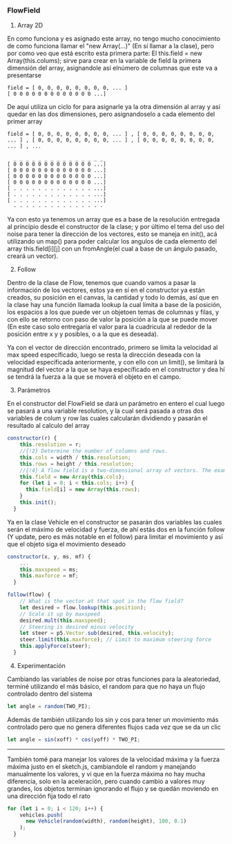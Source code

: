 ### FlowField
1. Array 2D

En como funciona y es asignado este array, no tengo mucho conocimiento de como funciona llamar el "new Array(...)" (En sí llamar a la clase), pero por como veo que está escrito esta primera parte: El this.field = new Array(this.colums); sirve para crear en la variable de field la primera dimensión del array, asignandole así elnúmero de columnas que este va a presentarse

```
field = [ 0, 0, 0, 0, 0, 0, 0, 0, ... ]
[ 0 0 0 0 0 0 0 0 0 0 0 0 0 ...]
```

De aquí utiliza un ciclo for para asignarle ya la otra dimensión al array y así quedar en las dos dimensiones, pero asignandoselo a cada elemento del primer array

```
field = [ 0, 0, 0, 0, 0, 0, 0, 0, ... ] , [ 0, 0, 0, 0, 0, 0, 0, 0, ... ] , [ 0, 0, 0, 0, 0, 0, 0, 0, ... ] , [ 0, 0, 0, 0, 0, 0, 0, 0, ... ] , ...

  _ _ _ _ _ _ _ _ _ _ _ _ _ _ _
[ 0 0 0 0 0 0 0 0 0 0 0 0 0 ...]
[ 0 0 0 0 0 0 0 0 0 0 0 0 0 ...]
[ 0 0 0 0 0 0 0 0 0 0 0 0 0 ...]
[ 0 0 0 0 0 0 0 0 0 0 0 0 0 ...]
[ . . . . . . . . . . . . . ...]
[ . . . . . . . . . . . . . ...]
[ . . . . . . . . . . . . . ...]
  - - - - - - - - - - - - - - -
```

Ya con esto ya tenemos un array que es a base de la resolución entregada al principio desde el constructor de la clase; y por último el tema del uso del noise para tener la dirección de los vectores, esto se maneja en init(), acá utilizando un map() para poder calcular los angulos de cada elemento del array this.field[i][j] con un fromAngle(el cual a base de un ángulo pasado, creará un vector).

2. Follow

Dentro de la clase de Flow, tenemos que cuando vamos a pasar la información de los vectores, estos ya en sí en el constructor ya están creados, su posición en el canvas, la cantidad y todo lo demás, así que en la clase hay una función llamada lookup la cual límita a base de la posición, los espacios a los que puede ver un objetoen temas de columnas y filas, y con ello se retorno con paso de valor la posición a la que se puede mover (En este caso solo entregaría el valor para la cuadricula al rededor de la posición entre x y y posibles, o a la que es deseada).

Ya con el vector de dirección encontrado, primero se límita la velocidad al max speed específicado, luego se resta la dirección deseada con la velocidad especificada anteriormente, y con ello con un limit(), se limitará la magnitud del vector a la que se haya específicado en el constructor y dea hí se tendrá la fuerza a la que se moverá el objeto en el campo.

3. Parámetros

En el constructor del FlowField se dará un parámetro en entero el cual luego se pasará a una variable resolution, y la cual será pasada a otras dos variables de colum y row las cuales calcularán dividiendo y pasarán el resultado al calculo del array

```js
constructor(r) {
    this.resolution = r;
    //{!2} Determine the number of columns and rows.
    this.cols = width / this.resolution;
    this.rows = height / this.resolution;
    //{!4} A flow field is a two-dimensional array of vectors. The example includes as separate function to create that array
    this.field = new Array(this.cols);
    for (let i = 0; i < this.cols; i++) {
      this.field[i] = new Array(this.rows);
    }
    this.init();
  }
```

Ya en la clase Vehicle en el constructor se pasarán dos variables las cuales serán el máximo de velocidad y fuerza, de ahí estás dos en la función follow (Y update, pero es más notable en el follow) para limitar el movimiento y así que el objeto siga el movimiento deseado

```js
constructor(x, y, ms, mf) {
    ...
    this.maxspeed = ms;
    this.maxforce = mf;
  }
```

```js
follow(flow) {
    // What is the vector at that spot in the flow field?
    let desired = flow.lookup(this.position);
    // Scale it up by maxspeed
    desired.mult(this.maxspeed);
    // Steering is desired minus velocity
    let steer = p5.Vector.sub(desired, this.velocity);
    steer.limit(this.maxforce); // Limit to maximum steering force
    this.applyForce(steer);
  }
```
4. Experimentación

Cambiando las variables de noise por otras funciones para la aleatoriedad, terminé utilizando el más básico, el random para que no haya un flujo controlado dentro del sistema

```js
let angle = random(TWO_PI);
```

Además de también utilizando los sin y cos para tener un movimiento más controlado pero que no genera diferentes flujos cada vez que se da un clic

```js
let angle = sin(xoff) * cos(yoff) * TWO_PI;
```
---
También tomé para manejar los valores de la velocidad máxima y la fuerza máxima justo en el sketch.js, cambiandole el random y manejando manualmente los valores, y vi que en la fuerza máxima no hay mucha diferencia, solo en la aceleración, pero cuando cambio a valores muy grandes, los objetos terminan  ignorando el flujo y se quedán moviendo en una dirección fija todo el rato

```js
for (let i = 0; i < 120; i++) {
    vehicles.push(
      new Vehicle(random(width), random(height), 100, 0.1)
    );
  }
```

